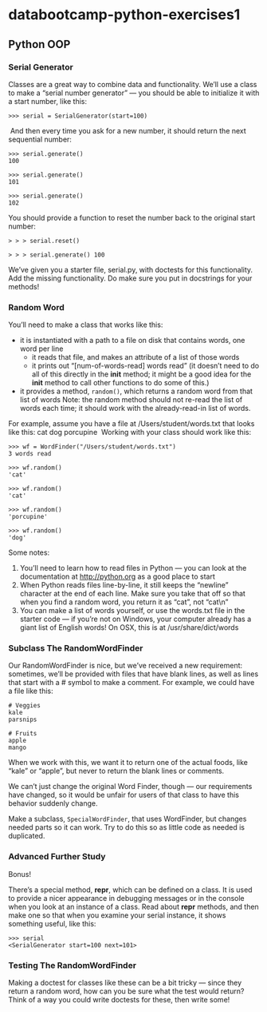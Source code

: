 # databootcamp-python-exercises1

## Python OOP

### Serial Generator

Classes are a great way to combine data and functionality. We’ll use a class to make a “serial number generator” — you should be able to initialize it with a start number, like this:

```
>>> serial = SerialGenerator(start=100)
```

​ And then every time you ask for a new number, it should return the next sequential number:

```
>>> serial.generate()
100

>>> serial.generate()
101

>>> serial.generate()
102
```

You should provide a function to reset the number back to the original start number:

```
> > > serial.reset()

> > > serial.generate() 100 ​
```

We’ve given you a starter file, serial.py, with doctests for this functionality. Add the missing functionality. Do make sure you put in docstrings for your methods!

### Random Word

You’ll need to make a class that works like this:

- it is instantiated with a path to a file on disk that contains words, one word per line
  - it reads that file, and makes an attribute of a list of those words
  - it prints out “[num-of-words-read] words read” (it doesn’t need to do all of this directly in the **init** method; it might be a good idea for the **init** method to call other functions to do some of this.)
- it provides a method, `random()`, which returns a random word from that list of words Note: the random method should not re-read the list of words each time; it should work with the already-read-in list of words.

For example, assume you have a file at /Users/student/words.txt that looks like this: cat dog porcupine ​ Working with your class should work like this:

```
>>> wf = WordFinder("/Users/student/words.txt")
3 words read

>>> wf.random()
'cat'

>>> wf.random()
'cat'

>>> wf.random()
'porcupine'

>>> wf.random()
'dog'
```

Some notes:

1. You’ll need to learn how to read files in Python — you can look at the documentation at http://python.org as a good place to start
2. When Python reads files line-by-line, it still keeps the “newline” character at the end of each line. Make sure you take that off so that when you find a random word, you return it as “cat”, not “cat\n”
3. You can make a list of words yourself, or use the words.txt file in the starter code — if you’re not on Windows, your computer already has a giant list of English words! On OSX, this is at /usr/share/dict/words

### Subclass The RandomWordFinder

Our RandomWordFinder is nice, but we’ve received a new requirement: sometimes, we’ll be provided with files that have blank lines, as well as lines that start with a # symbol to make a comment. For example, we could have a file like this:

```
# Veggies
kale
parsnips

# Fruits
apple
mango
```

When we work with this, we want it to return one of the actual foods, like “kale” or “apple”, but never to return the blank lines or comments.

We can’t just change the original Word Finder, though — our requirements have changed, so it would be unfair for users of that class to have this behavior suddenly change.

Make a subclass, `SpecialWordFinder`, that uses WordFinder, but changes needed parts so it can work. Try to do this so as little code as needed is duplicated.

### Advanced Further Study

Bonus!

There’s a special method, **repr**, which can be defined on a class. It is used to provide a nicer appearance in debugging messages or in the console when you look at an instance of a class. Read about **repr** methods, and then make one so that when you examine your serial instance, it shows something useful, like this:

```
>>> serial
<SerialGenerator start=100 next=101>
```

### Testing The RandomWordFinder

Making a doctest for classes like these can be a bit tricky — since they return a random word, how can you be sure what the test would return? Think of a way you could write doctests for these, then write some!

```

```
